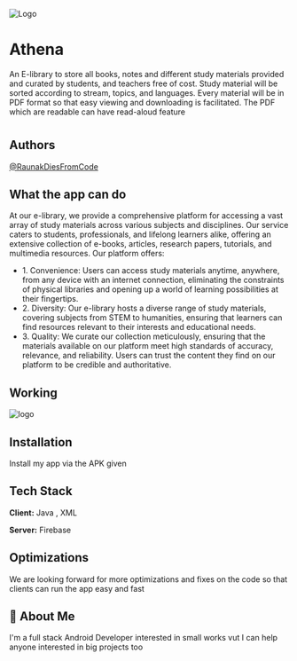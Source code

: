 
![Logo]([https://firebasestorage.googleapis.com/v0/b/athena-login-6ad52.appspot.com/o/Images%2Ficon.png?alt=media&token=3eb23d7f-ab27-4c50-b8c3-7a5e6209b04c](https://firebasestorage.googleapis.com/v0/b/athena-login-6ad52.appspot.com/o/Images%2FScreenshot%202024-04-06%20at%2011.41.30%E2%80%AFPM.png?alt=media&token=b839ecdd-36e3-46d8-ab2a-be8a382c0f01))


# Athena

An E-library to store all books, notes and different study materials provided and curated by students, and teachers free of cost. Study material will be sorted according to stream, topics, and languages. Every material will be in PDF format so that easy viewing and downloading is facilitated. The PDF which are readable can have read-aloud feature


# 





## Authors

[@RaunakDiesFromCode](https://github.com/RaunakDiesFromCode)


## What the app can do

At our e-library, we provide a comprehensive platform for accessing a vast array of study materials across various subjects and disciplines. Our service caters to students, professionals, and lifelong learners alike, offering an extensive collection of e-books, articles, research papers, tutorials, and multimedia resources. Our platform offers:


- 1.⁠ ⁠Convenience: Users can access study materials anytime, anywhere, from any device with an internet connection, eliminating the constraints of physical libraries and opening up a world of learning possibilities at their fingertips.
- 2.⁠ ⁠Diversity: Our e-library hosts a diverse range of study materials, covering subjects from STEM to humanities, ensuring that learners can find resources relevant to their interests and educational needs.
- 3.⁠ ⁠Quality: We curate our collection meticulously, ensuring that the materials available on our platform meet high standards of accuracy, relevance, and reliability. Users can trust the content they find on our platform to be credible and authoritative.


## Working


![logo](https://firebasestorage.googleapis.com/v0/b/athena-login-6ad52.appspot.com/o/Images%2Fworking.png?alt=media&token=d193845d-302a-4f46-a4a6-b942282871e1)
## Installation

Install my app via the APK given

    
## Tech Stack

**Client:** Java , XML

**Server:** Firebase


## Optimizations

We are looking forward for more optimizations and fixes on the code so that clients can run the app easy and fast


## 🚀 About Me
I'm a full stack Android Developer interested in small works vut I can help anyone interested in big projects too

